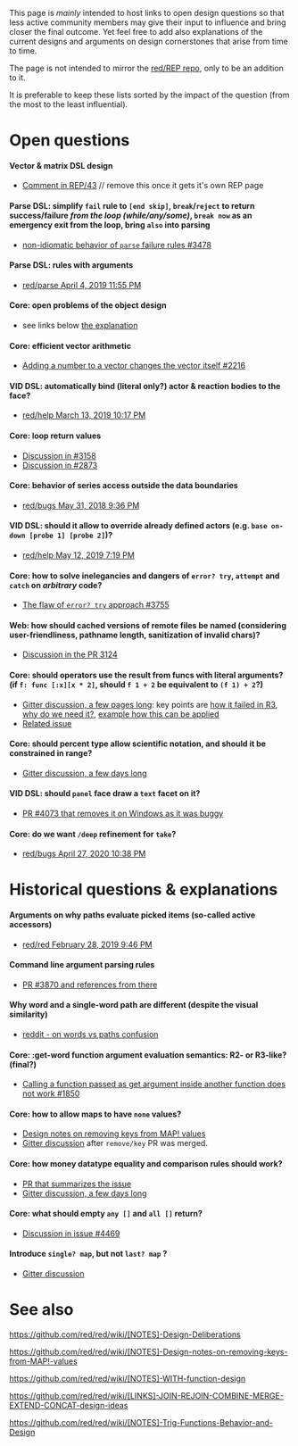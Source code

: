 This page is *mainly* intended to host links to open design questions so that less active community members may give their input to influence and bring closer the final outcome. Yet feel free to add also explanations of the current designs and arguments on design cornerstones that arise from time to time.

The page is not intended to mirror the [red/REP repo](https://github.com/red/REP/issues), only to be an addition to it.

It is preferable to keep these lists sorted by the impact of the question (from the most to the least influential).

# Open questions

#### Vector & matrix DSL design
- [Comment in REP/43](https://github.com/red/REP/issues/43#issuecomment-463335295) // remove this once it gets it's own REP page

#### Parse DSL: simplify `fail` rule to `[end skip]`, `break`/`reject` to return success/failure *from the loop (while/any/some)*, `break now` as an emergency exit from the loop, bring `also` into parsing
- [non-idiomatic behavior of `parse` failure rules #3478](https://github.com/red/red/issues/3478#issuecomment-406884362)

#### Parse DSL: rules with arguments
- [red/parse April 4, 2019 11:55 PM](https://gitter.im/red/parse?at=5ca66f4c8148e555b24cd89b)

#### Core: open problems of the object design
- see links below [the explanation](https://github.com/red/red/wiki/[DOC]-Object-Notes#construct-vs-contextobject)

#### Core: efficient vector arithmetic
- [Adding a number to a vector changes the vector itself #2216](https://github.com/red/red/issues/2216)

#### VID DSL: automatically bind (literal only?) actor & reaction bodies to the face?
- [red/help March 13, 2019 10:17 PM](https://gitter.im/red/help?at=5c89572c1c18c82b3c07190d)

#### Core: loop return values
- [Discussion in #3158](https://github.com/red/red/issues/3158)
- [Discussion in #2873](https://github.com/red/red/issues/2873)

#### Core: behavior of series access outside the data boundaries
- [red/bugs May 31, 2018 9:36 PM](https://gitter.im/red/bugs?at=5b1040cb361a950a662f019b)

#### VID DSL: should it allow to override already defined actors (e.g. `base on-down [probe 1] [probe 2]`)?
- [red/help May 12, 2019 7:19 PM](https://gitter.im/red/help?at=5cd847775a1d435d462cc06f)

#### Core: how to solve inelegancies and dangers of `error? try`, `attempt` and `catch` on *arbitrary* code?
- [The flaw of `error? try` approach #3755](https://github.com/red/red/issues/3755)

#### Web: how should cached versions of remote files be named (considering user-friendliness, pathname length, sanitization of invalid chars)?
- [Discussion in the PR 3124](https://github.com/red/red/pull/3124)

#### Core: should operators use the result from funcs with literal arguments? (if `f: func [:x][x * 2]`, should `f 1 + 2` be equivalent to `(f 1) + 2`?)
- [Gitter discussion, a few pages long](https://gitter.im/red/help?at=5d8e1f5a66c8b4512228a09d): key points are [how it failed in R3](https://gitter.im/red/help?at=5d8fb75c086a72719e7d5354), [why do we need it?](https://gitter.im/red/help?at=5d8fbfd9290b8c354af1d571), [example how this can be applied](https://gitter.im/red/help?at=5d8f8f15290b8c354af058c1)
- [Related issue](https://github.com/red/red/issues/2622)

#### Core: should percent type allow scientific notation, and should it be constrained in range?
- [Gitter discussion, a few days long](https://gitter.im/red/bugs?at=5e9866725706b414e1ceec2f)

#### VID DSL: should `panel` face draw a `text` facet on it?
- [PR #4073 that removes it on Windows as it was buggy](https://github.com/red/red/pull/4073)

#### Core: do we want `/deep` refinement for `take`?
- [red/bugs April 27, 2020 10:38 PM](https://gitter.im/red/bugs?at=5ea734ae568e5258e48a9dca)

# Historical questions & explanations

#### Arguments on why paths evaluate picked items (so-called active accessors)
- [red/red February 28, 2019 9:46 PM](https://gitter.im/red/red?at=5c782ca0c1cab53d6f53dd6d)

#### Command line argument parsing rules
- [PR #3870 and references from there](https://github.com/red/red/pull/3870)

#### Why word and a single-word path are different (despite the visual similarity)
- [reddit - on words vs paths confusion](https://www.reddit.com/r/redlang/comments/86kdwr/on_words_vs_paths_confusion/)

#### Core: :get-word function argument evaluation semantics: R2- or R3-like? (final?)
- [Calling a function passed as get argument inside another function does not work #1850](https://github.com/red/red/issues/1850)

#### Core: how to allow maps to have `none` values?
- [Design notes on removing keys from MAP! values](https://github.com/red/red/wiki/[NOTES]-Design-notes-on-removing-keys-from-MAP!-values)
- [Gitter discussion](https://gitter.im/red/red?at=5ce6ae55b313d7231416163d) after `remove/key` PR was merged.

#### Core: how money datatype equality and comparison rules should work?
- [PR that summarizes the issue](https://github.com/red/red/pull/4455)
- [Gitter discussion, a few days long](https://gitter.im/red/red?at=5e8ee18c38198d56a18ed4b7)

#### Core: what should empty `any []` and `all []` return?
- [Discussion in issue #4469](https://github.com/red/red/issues/4469#issuecomment-635450881)

#### Introduce `single? map`, but not `last? map` ?
- [Gitter discussion](https://gitter.im/red/red?at=605a2c463b9278255bcb3283)

# See also

https://github.com/red/red/wiki/[NOTES]-Design-Deliberations

https://github.com/red/red/wiki/[NOTES]-Design-notes-on-removing-keys-from-MAP!-values

https://github.com/red/red/wiki/[NOTES]-WITH-function-design

https://github.com/red/red/wiki/[LINKS]-JOIN-REJOIN-COMBINE-MERGE-EXTEND-CONCAT-design-ideas

https://github.com/red/red/wiki/[NOTES]-Trig-Functions-Behavior-and-Design

